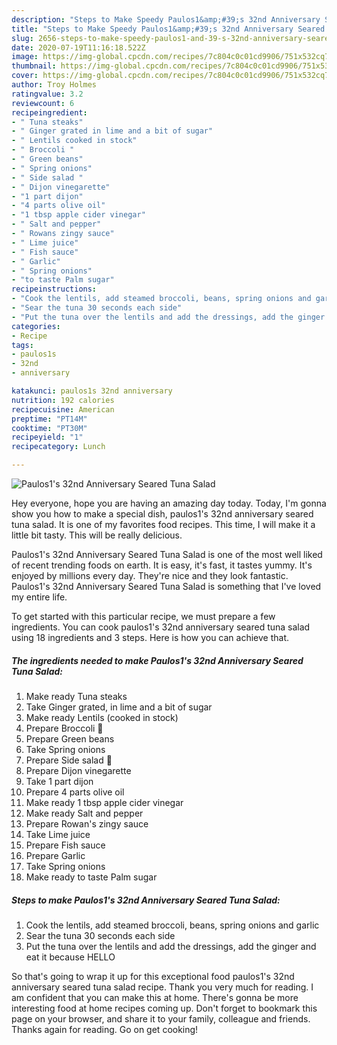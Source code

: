 ```yaml
---
description: "Steps to Make Speedy Paulos1&amp;#39;s 32nd Anniversary Seared Tuna Salad"
title: "Steps to Make Speedy Paulos1&amp;#39;s 32nd Anniversary Seared Tuna Salad"
slug: 2656-steps-to-make-speedy-paulos1-and-39-s-32nd-anniversary-seared-tuna-salad
date: 2020-07-19T11:16:18.522Z
image: https://img-global.cpcdn.com/recipes/7c804c0c01cd9906/751x532cq70/paulos1s-32nd-anniversary-seared-tuna-salad-recipe-main-photo.jpg
thumbnail: https://img-global.cpcdn.com/recipes/7c804c0c01cd9906/751x532cq70/paulos1s-32nd-anniversary-seared-tuna-salad-recipe-main-photo.jpg
cover: https://img-global.cpcdn.com/recipes/7c804c0c01cd9906/751x532cq70/paulos1s-32nd-anniversary-seared-tuna-salad-recipe-main-photo.jpg
author: Troy Holmes
ratingvalue: 3.2
reviewcount: 6
recipeingredient:
- " Tuna steaks"
- " Ginger grated in lime and a bit of sugar"
- " Lentils cooked in stock"
- " Broccoli "
- " Green beans"
- " Spring onions"
- " Side salad "
- " Dijon vinegarette"
- "1 part dijon"
- "4 parts olive oil"
- "1 tbsp apple cider vinegar"
- " Salt and pepper"
- " Rowans zingy sauce"
- " Lime juice"
- " Fish sauce"
- " Garlic"
- " Spring onions"
- "to taste Palm sugar"
recipeinstructions:
- "Cook the lentils, add steamed broccoli, beans, spring onions and garlic"
- "Sear the tuna 30 seconds each side"
- "Put the tuna over the lentils and add the dressings, add the ginger and eat it because HELLO"
categories:
- Recipe
tags:
- paulos1s
- 32nd
- anniversary

katakunci: paulos1s 32nd anniversary 
nutrition: 192 calories
recipecuisine: American
preptime: "PT14M"
cooktime: "PT30M"
recipeyield: "1"
recipecategory: Lunch

---
```



![Paulos1&#39;s 32nd Anniversary Seared Tuna Salad](https://img-global.cpcdn.com/recipes/7c804c0c01cd9906/751x532cq70/paulos1s-32nd-anniversary-seared-tuna-salad-recipe-main-photo.jpg)

Hey everyone, hope you are having an amazing day today. Today, I'm gonna show you how to make a special dish, paulos1&#39;s 32nd anniversary seared tuna salad. It is one of my favorites food recipes. This time, I will make it a little bit tasty. This will be really delicious.



Paulos1&#39;s 32nd Anniversary Seared Tuna Salad is one of the most well liked of recent trending foods on earth. It is easy, it's fast, it tastes yummy. It's enjoyed by millions every day. They're nice and they look fantastic. Paulos1&#39;s 32nd Anniversary Seared Tuna Salad is something that I've loved my entire life.


To get started with this particular recipe, we must prepare a few ingredients. You can cook paulos1&#39;s 32nd anniversary seared tuna salad using 18 ingredients and 3 steps. Here is how you can achieve that.

<!--inarticleads1-->

##### The ingredients needed to make Paulos1&#39;s 32nd Anniversary Seared Tuna Salad:

1. Make ready  Tuna steaks
1. Take  Ginger grated, in lime and a bit of sugar
1. Make ready  Lentils (cooked in stock)
1. Prepare  Broccoli 🥦
1. Prepare  Green beans
1. Take  Spring onions
1. Prepare  Side salad 🥗
1. Prepare  Dijon vinegarette
1. Take 1 part dijon
1. Prepare 4 parts olive oil
1. Make ready 1 tbsp apple cider vinegar
1. Make ready  Salt and pepper
1. Prepare  Rowan&#39;s zingy sauce
1. Take  Lime juice
1. Prepare  Fish sauce
1. Prepare  Garlic
1. Take  Spring onions
1. Make ready to taste Palm sugar




<!--inarticleads2-->

##### Steps to make Paulos1&#39;s 32nd Anniversary Seared Tuna Salad:

1. Cook the lentils, add steamed broccoli, beans, spring onions and garlic
1. Sear the tuna 30 seconds each side
1. Put the tuna over the lentils and add the dressings, add the ginger and eat it because HELLO




So that's going to wrap it up for this exceptional food paulos1&#39;s 32nd anniversary seared tuna salad recipe. Thank you very much for reading. I am confident that you can make this at home. There's gonna be more interesting food at home recipes coming up. Don't forget to bookmark this page on your browser, and share it to your family, colleague and friends. Thanks again for reading. Go on get cooking!
